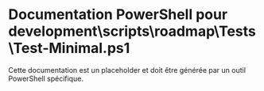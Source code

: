# Documentation PowerShell pour development\scripts\roadmap\Tests\Test-Minimal.ps1

Cette documentation est un placeholder et doit être générée par un outil PowerShell spécifique.
